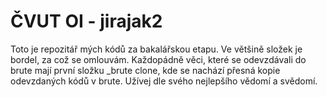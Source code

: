 # ČVUT OI - jirajak2
Toto je repozitář mých kódů za bakalářskou etapu. 
Ve většině složek je bordel, za což se omlouvám. 
Každopádně věci, které se odevzdávali do brute mají první složku _brute clone, kde se nachází přesná kopie odevzdaných kódů v brute. 
Užívej dle svého nejlepšího vědomí a svědomí. 
